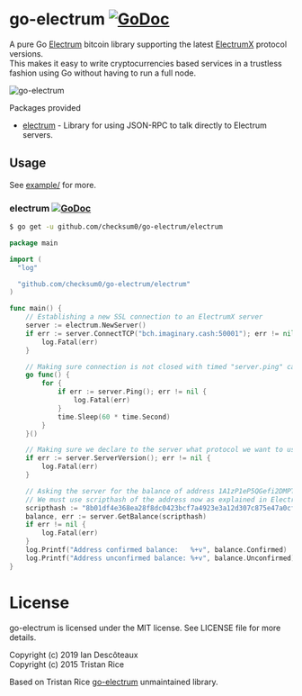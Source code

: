 # go-electrum [![GoDoc](https://godoc.org/github.com/checksum0/go-electrum?status.svg)](https://godoc.org/github.com/checksum0/go-electrum)
A pure Go [Electrum](https://electrum.org/) bitcoin library supporting the latest [ElectrumX](https://github.com/kyuupichan/electrumx) protocol versions.  
This makes it easy to write cryptocurrencies based services in a trustless fashion using Go without having to run a full node.

![go-electrum](https://raw.githubusercontent.com/checksum0/go-electrum/master/media/logo.png)

Packages provided

* [electrum](https://godoc.org/github.com/checksum0/go-electrum/electrum) - Library for using JSON-RPC to talk directly to Electrum servers.

## Usage
See [example/](https://github.com/checksum0/go-electrum/tree/master/example) for more.

### electrum [![GoDoc](https://godoc.org/github.com/checksum0/go-electrum/electrum?status.svg)](https://godoc.org/github.com/checksum0/go-electrum/electrum)
```bash
$ go get -u github.com/checksum0/go-electrum/electrum
```

```go
package main

import (
  "log"

  "github.com/checksum0/go-electrum/electrum"
)

func main() {
	// Establishing a new SSL connection to an ElectrumX server
	server := electrum.NewServer()
	if err := server.ConnectTCP("bch.imaginary.cash:50001"); err != nil {
		log.Fatal(err)
	}

	// Making sure connection is not closed with timed "server.ping" call
	go func() {
		for {
			if err := server.Ping(); err != nil {
				log.Fatal(err)
			}
			time.Sleep(60 * time.Second)
		}
	}()

	// Making sure we declare to the server what protocol we want to use
	if err := server.ServerVersion(); err != nil {
		log.Fatal(err)
	}

	// Asking the server for the balance of address 1A1zP1eP5QGefi2DMPTfTL5SLmv7DivfNa
	// We must use scripthash of the address now as explained in ElectrumX docs
	scripthash := "8b01df4e368ea28f8dc0423bcf7a4923e3a12d307c875e47a0cfbf90b5c39161"
	balance, err := server.GetBalance(scripthash)
	if err != nil {
		log.Fatal(err)
	}
	log.Printf("Address confirmed balance:   %+v", balance.Confirmed)
	log.Printf("Address unconfirmed balance: %+v", balance.Unconfirmed)
}
```

# License
go-electrum is licensed under the MIT license. See LICENSE file for more details.

Copyright (c) 2019 Ian Descôteaux  
Copyright (c) 2015 Tristan Rice

Based on Tristan Rice [go-electrum](https://github.com/d4l3k/go-electrum) unmaintained library.
